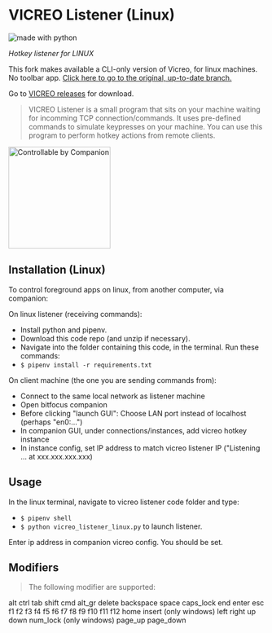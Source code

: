 # VICREO Listener (Linux)
<img src="https://img.shields.io/badge/made%20with-python-blue.svg" alt="made with python">

*Hotkey listener for LINUX*

This fork makes available a CLI-only version of Vicreo, for linux machines. No toolbar app.
[Click here to go to the original, up-to-date branch.](https://github.com/JeffreyDavidsz/VICREO-Listener)

Go to [VICREO releases](https://github.com/JeffreyDavidsz/VICREO-Listener/releases) for download.

>  VICREO Listener is a small program that sits on your machine waiting for incomming TCP connection/commands. It uses pre-defined commands to simulate keypresses on your machine. You can use this program to perform hotkey actions from remote clients.

[<img src="https://bitfocus.io/companion/badge.png?ref=vicreo" width="200px" alt="Controllable by Companion">](https://bitfocus.io/companion/)

## Installation (Linux)

To control foreground apps on linux, from another computer, via companion:

On linux listener (receiving commands):
* Install python and pipenv. 
* Download this code repo (and unzip if necessary).
* Navigate into the folder containing this code, in the terminal. Run these commands:
* `$ pipenv install -r requirements.txt`

On client machine (the one you are sending commands from):
* Connect to the same local network as listener machine
* Open bitfocus companion
* Before clicking "launch GUI": Choose LAN port instead of localhost (perhaps "en0:...")
* In companion GUI, under connections/instances, add vicreo hotkey instance
* In instance config, set IP address to match vicreo listener IP ("Listening ... at xxx.xxx.xxx.xxx)

## Usage

In the linux terminal, navigate to vicreo listener code folder and type:
* `$ pipenv shell`
* `$ python vicreo_listener_linux.py`
to launch listener.

Enter ip address in companion vicreo config. You should be set.

## Modifiers ##

>The following modifier are supported:

alt
ctrl
tab
shift
cmd
alt_gr
delete
backspace
space
caps_lock
end
enter
esc
f1
f2
f3
f4
f5
f6
f7
f8
f9
f10
f11
f12
home
insert (only windows)
left
right
up
down
num_lock (only windows)
page_up
page_down